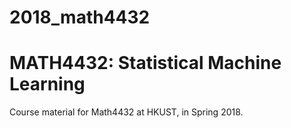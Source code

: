 # 2018_math4432
# MATH4432: Statistical Machine Learning

Course material for Math4432 at HKUST, in Spring 2018.
